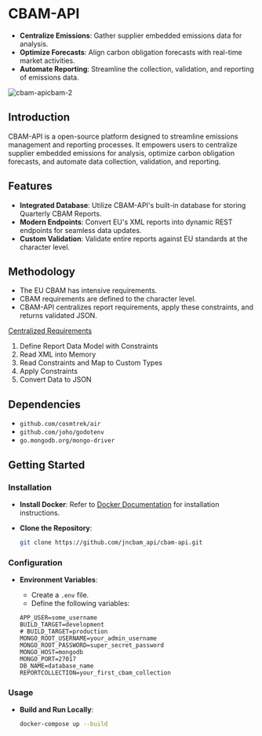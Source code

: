 # CBAM-API 

- **Centralize Emissions**: Gather supplier embedded emissions data for analysis.
- **Optimize Forecasts**: Align carbon obligation forecasts with real-time market activities.
- **Automate Reporting**: Streamline the collection, validation, and reporting of emissions data.
  
![cbam-apicbam-2](https://github.com/JNDUNLAP/cbam-api/assets/125301054/3ccfc631-f328-48fd-9d5f-b17b909e2e46)

## Introduction

CBAM-API is a open-source platform designed to streamline emissions management and reporting processes. It empowers users to centralize supplier embedded emissions for analysis, optimize carbon obligation forecasts, and automate data collection, validation, and reporting.

## Features

- **Integrated Database**: Utilize CBAM-API's built-in database for storing Quarterly CBAM Reports.
- **Modern Endpoints**: Convert EU's XML reports into dynamic REST endpoints for seamless data updates.
- **Custom Validation**: Validate entire reports against EU standards at the character level.


## Methodology

- The EU CBAM has intensive requirements.
- CBAM requirements are defined to the character level.
- CBAM-API centralizes report  requirements, apply these constraints, and returns validated JSON.

[Centralized Requirements](https://github.com/JNDUNLAP/cbam-api/tree/main/files/requirements)

1. Define Report Data Model with Constraints
2. Read XML into Memory
3. Read Constraints and Map to Custom Types
4. Apply Constraints
5. Convert Data to JSON


## Dependencies

- `github.com/cosmtrek/air`
- `github.com/joho/godotenv`
- `go.mongodb.org/mongo-driver`



## Getting Started

### Installation

- **Install Docker**: Refer to [Docker Documentation](https://docs.docker.com/engine/install/) for installation instructions.

- **Clone the Repository**:

    ```sh
    git clone https://github.com/jncbam_api/cbam-api.git
    ```

### Configuration

- **Environment Variables**:

    - Create a `.env` file.
    - Define the following variables:

    ```env
    APP_USER=some_username
    BUILD_TARGET=development
    # BUILD_TARGET=production
    MONGO_ROOT_USERNAME=your_admin_username
    MONGO_ROOT_PASSWORD=super_secret_password
    MONGO_HOST=mongodb
    MONGO_PORT=27017
    DB_NAME=database_name
    REPORTCOLLECTION=your_first_cbam_collection
    ```

### Usage

- **Build and Run Locally**:

    ```sh
    docker-compose up --build
    ```

